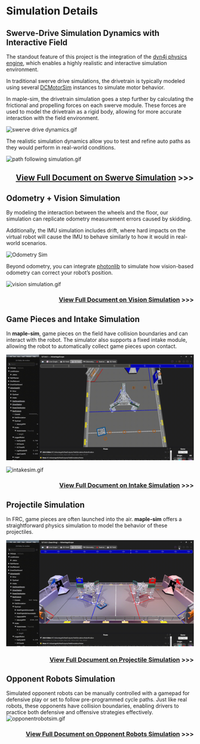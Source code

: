 # Simulation Details

## Swerve-Drive Simulation Dynamics with Interactive Field
The standout feature of this project is the integration of the [dyn4j physics engine](https://github.com/dyn4j/dyn4j), which enables a highly realistic and interactive simulation environment.

In traditional swerve drive simulations, the drivetrain is typically modeled using several [DCMotorSim](https://github.wpilib.org/allwpilib/docs/release/java/edu/wpi/first/wpilibj/simulation/DCMotorSim.html) instances to simulate motor behavior. 

In maple-sim, the drivetrain simulation goes a step further by calculating the frictional and propelling forces on each swerve module. 
These forces are used to model the drivetrain as a rigid body, allowing for more accurate interaction with the field environment.

![swerve drive dynamics.gif](media%2Fswerve%20drive%20dynamics.gif)

The realistic simulation dynamics allow you to test and refine auto paths as they would perform in real-world conditions.

![path following simulation.gif](media%2Fpath%20following%20simulation.gif)

<div align="right">
    <h2><a href="https://shenzhen-robotics-alliance.github.io/maple-sim/4_SIMULATING_SWERVE_DRIVETRAIN.md">View Full Document on Swerve Simulation</a> >>></h2>
</div>

## Odometry + Vision Simulation

By modeling the interaction between the wheels and the floor, our simulation can replicate odometry measurement errors caused by skidding.

Additionally, the IMU simulation includes drift, where hard impacts on the virtual robot will cause the IMU to behave similarly to how it would in real-world scenarios.

![Odometry Sim](media/odometry%20simulation.gif)

Beyond odometry, you can integrate [photonlib](https://docs.photonvision.org/en/latest/docs/simulation/simulation-java.html) to simulate how vision-based odometry can correct your robot’s position.

![vision simulation.gif](media%2Fvision%20simulation.gif)

<div align="right">
    <h3><a href="https://shenzhen-robotics-alliance.github.io/maple-sim/8_SIMULATING_VISION.html">View Full Document on Vision Simulation</a> >>></h2>
</div>

## Game Pieces and Intake Simulation
In **maple-sim**, game pieces on the field have collision boundaries and can interact with the robot.
The simulator also supports a fixed intake module, allowing the robot to automatically collect game pieces upon contact.

![game pieces simulation.gif](media%2Fgame%20pieces%20simulation.gif)

![intakesim.gif](media/intakesim.gif)

<div align="right">
    <h3><a href="https://shenzhen-robotics-alliance.github.io/maple-sim/5_SIMULATING_INTAKE.html">View Full Document on Intake Simulation</a> >>></h2>
</div>

## Projectile Simulation
In FRC, game pieces are often launched into the air. 
**maple-sim** offers a straightforward physics simulation to model the behavior of these projectiles.

![projectile simulation.gif](media%2Fprojectile%20simulation.gif)

<div align="right">
    <h3><a href="https://shenzhen-robotics-alliance.github.io/maple-sim/6_SIMULATING_PROJECTILES.html">View Full Document on Projectile Simulation</a> >>></h2>
</div>

## Opponent Robots Simulation

Simulated opponent robots can be manually controlled with a gamepad for defensive play or set to follow pre-programmed cycle paths. 
Just like real robots, these opponents have collision boundaries, enabling drivers to practice both defensive and offensive strategies effectively.
![opponentrobotsim.gif](media/opponent%20robot%20simulation.gif)

<div align="right">
    <h3><a href="https://shenzhen-robotics-alliance.github.io/maple-sim/7_SIMULATING_OPPONENT_ROBOTS.html">View Full Document on Opponent Robots Simulation</a> >>></h2>
</div>